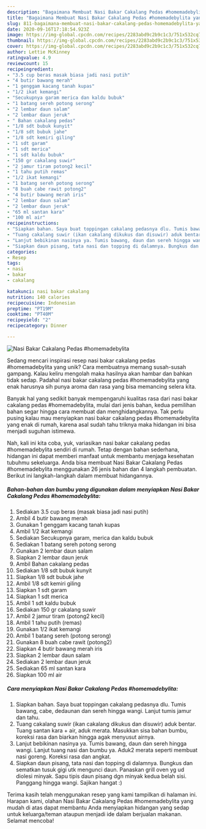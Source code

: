 ```yaml
---
description: "Bagaimana Membuat Nasi Bakar Cakalang Pedas #homemadebylita yang Enak"
title: "Bagaimana Membuat Nasi Bakar Cakalang Pedas #homemadebylita yang Enak"
slug: 811-bagaimana-membuat-nasi-bakar-cakalang-pedas-homemadebylita-yang-enak
date: 2020-09-16T17:18:54.923Z
image: https://img-global.cpcdn.com/recipes/2283abd9c2b9c1c3/751x532cq70/nasi-bakar-cakalang-pedas-homemadebylita-foto-resep-utama.jpg
thumbnail: https://img-global.cpcdn.com/recipes/2283abd9c2b9c1c3/751x532cq70/nasi-bakar-cakalang-pedas-homemadebylita-foto-resep-utama.jpg
cover: https://img-global.cpcdn.com/recipes/2283abd9c2b9c1c3/751x532cq70/nasi-bakar-cakalang-pedas-homemadebylita-foto-resep-utama.jpg
author: Lettie McKinney
ratingvalue: 4.9
reviewcount: 15
recipeingredient:
- "3.5 cup beras masak biasa jadi nasi putih"
- "4 butir bawang merah"
- "1 genggam kacang tanah kupas"
- "1/2 ikat kemangi"
- "Secukupnya garam merica dan kaldu bubuk"
- "1 batang sereh potong serong"
- "2 lembar daun salam"
- "2 lembar daun jeruk"
- " Bahan cakalang pedas"
- "1/8 sdt bubuk kunyit"
- "1/8 sdt bubuk jahe"
- "1/8 sdt kemiri giling"
- "1 sdt garam"
- "1 sdt merica"
- "1 sdt kaldu bubuk"
- "150 gr cakalang suwir"
- "2 jamur tiram potong2 kecil"
- "1 tahu putih remas"
- "1/2 ikat kemangi"
- "1 batang sereh potong serong"
- "8 buah cabe rawit potong2"
- "4 butir bawang merah iris"
- "2 lembar daun salam"
- "2 lembar daun jeruk"
- "65 ml santan kara"
- "100 ml air"
recipeinstructions:
- "Siapkan bahan. Saya buat toppingan cakalang pedasnya dlu. Tumis bawang, cabe, dedaunan dan sereh hingga wangi. Lanjut tumis jamur dan tahu."
- "Tuang cakalang suwir (ikan cakalang dikukus dan disuwir) aduk bentar. Tuang santan kara + air, aduk merata. Masukkan sisa bahan bumbu, koreksi rasa dan biarkan hingga agak menyusut airnya."
- "Lanjut bebikinan nasinya ya. Tumis bawang, daun dan sereh hingga wangi. Lanjut tuang nasi dan bumbu ya. Aduk2 merata seperti membuat nasi goreng. Koreksi rasa dan angkat."
- "Siapkan daun pisang, tata nasi dan topping di dalamnya. Bungkus dan sematkan tusuk gigi utk mengunci daun. Panaskan grill oven yg ud diolesi minyak. Sapu tipis daun pisang dgn minyak kedua belah sisi. Panggang hingga wangi. Sajikan hangat :)"
categories:
- Resep
tags:
- nasi
- bakar
- cakalang

katakunci: nasi bakar cakalang 
nutrition: 140 calories
recipecuisine: Indonesian
preptime: "PT19M"
cooktime: "PT40M"
recipeyield: "2"
recipecategory: Dinner

---
```



![Nasi Bakar Cakalang Pedas #homemadebylita](https://img-global.cpcdn.com/recipes/2283abd9c2b9c1c3/751x532cq70/nasi-bakar-cakalang-pedas-homemadebylita-foto-resep-utama.jpg)

Sedang mencari inspirasi resep nasi bakar cakalang pedas #homemadebylita yang unik? Cara membuatnya memang susah-susah gampang. Kalau keliru mengolah maka hasilnya akan hambar dan bahkan tidak sedap. Padahal nasi bakar cakalang pedas #homemadebylita yang enak harusnya sih punya aroma dan rasa yang bisa memancing selera kita.



Banyak hal yang sedikit banyak mempengaruhi kualitas rasa dari nasi bakar cakalang pedas #homemadebylita, mulai dari jenis bahan, kedua pemilihan bahan segar hingga cara membuat dan menghidangkannya. Tak perlu pusing kalau mau menyiapkan nasi bakar cakalang pedas #homemadebylita yang enak di rumah, karena asal sudah tahu triknya maka hidangan ini bisa menjadi suguhan istimewa.


Nah, kali ini kita coba, yuk, variasikan nasi bakar cakalang pedas #homemadebylita sendiri di rumah. Tetap dengan bahan sederhana, hidangan ini dapat memberi manfaat untuk membantu menjaga kesehatan tubuhmu sekeluarga. Anda bisa membuat Nasi Bakar Cakalang Pedas #homemadebylita menggunakan 26 jenis bahan dan 4 langkah pembuatan. Berikut ini langkah-langkah dalam membuat hidangannya.

<!--inarticleads1-->

##### Bahan-bahan dan bumbu yang digunakan dalam menyiapkan Nasi Bakar Cakalang Pedas #homemadebylita:

1. Sediakan 3.5 cup beras (masak biasa jadi nasi putih)
1. Ambil 4 butir bawang merah
1. Gunakan 1 genggam kacang tanah kupas
1. Ambil 1/2 ikat kemangi
1. Sediakan Secukupnya garam, merica dan kaldu bubuk
1. Sediakan 1 batang sereh potong serong
1. Gunakan 2 lembar daun salam
1. Siapkan 2 lembar daun jeruk
1. Ambil  Bahan cakalang pedas
1. Sediakan 1/8 sdt bubuk kunyit
1. Siapkan 1/8 sdt bubuk jahe
1. Ambil 1/8 sdt kemiri giling
1. Siapkan 1 sdt garam
1. Siapkan 1 sdt merica
1. Ambil 1 sdt kaldu bubuk
1. Sediakan 150 gr cakalang suwir
1. Ambil 2 jamur tiram (potong2 kecil)
1. Ambil 1 tahu putih (remas)
1. Gunakan 1/2 ikat kemangi
1. Ambil 1 batang sereh (potong serong)
1. Gunakan 8 buah cabe rawit (potong2)
1. Siapkan 4 butir bawang merah iris
1. Siapkan 2 lembar daun salam
1. Sediakan 2 lembar daun jeruk
1. Sediakan 65 ml santan kara
1. Siapkan 100 ml air




<!--inarticleads2-->

##### Cara menyiapkan Nasi Bakar Cakalang Pedas #homemadebylita:

1. Siapkan bahan. Saya buat toppingan cakalang pedasnya dlu. Tumis bawang, cabe, dedaunan dan sereh hingga wangi. Lanjut tumis jamur dan tahu.
1. Tuang cakalang suwir (ikan cakalang dikukus dan disuwir) aduk bentar. Tuang santan kara + air, aduk merata. Masukkan sisa bahan bumbu, koreksi rasa dan biarkan hingga agak menyusut airnya.
1. Lanjut bebikinan nasinya ya. Tumis bawang, daun dan sereh hingga wangi. Lanjut tuang nasi dan bumbu ya. Aduk2 merata seperti membuat nasi goreng. Koreksi rasa dan angkat.
1. Siapkan daun pisang, tata nasi dan topping di dalamnya. Bungkus dan sematkan tusuk gigi utk mengunci daun. Panaskan grill oven yg ud diolesi minyak. Sapu tipis daun pisang dgn minyak kedua belah sisi. Panggang hingga wangi. Sajikan hangat :)




Terima kasih telah menggunakan resep yang kami tampilkan di halaman ini. Harapan kami, olahan Nasi Bakar Cakalang Pedas #homemadebylita yang mudah di atas dapat membantu Anda menyiapkan hidangan yang sedap untuk keluarga/teman ataupun menjadi ide dalam berjualan makanan. Selamat mencoba!
